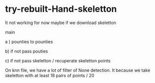# try-rebuilt-Hand-skeletton

It not working for now maybe if we download skeletton

main

a ) pounties to pounties

b) if not pass pouties

c) if not pass skeletton / recuperate skeletton points




On knn file, we have a lot of filter of None detection. It because we take skeletton with at least 18 pairs of points / 20



